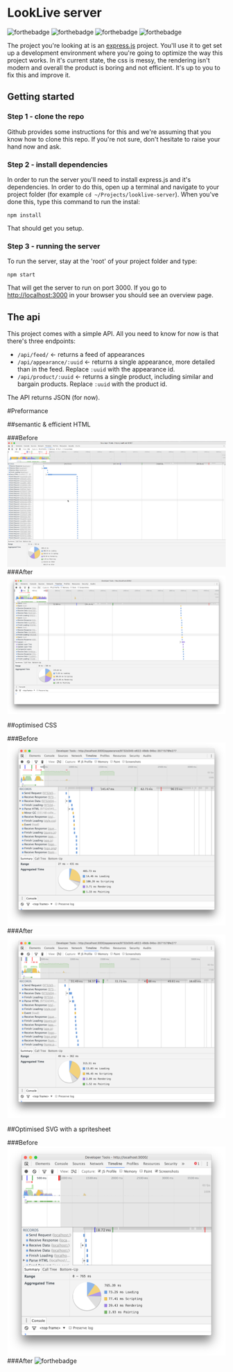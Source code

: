 # LookLive server
![forthebadge](http://forthebadge.com/images/badges/built-with-love.svg)
![forthebadge](http://forthebadge.com/images/badges/uses-html.svg)
![forthebadge](http://forthebadge.com/images/badges/uses-css.svg)
![forthebadge](http://forthebadge.com/images/badges/uses-js.svg)

The project you're looking at is an [express.js](http://expressjs.com) project. You'll use it to get set up a development environment where you're
going to optimize the way this project works. In it's current state, the css is messy, the rendering isn't modern and
overall the product is boring and not efficient. It's up to you to fix this and improve it.

## Getting started

### Step 1 - clone the repo
Github provides some instructions for this and we're assuming that you know how to clone this repo. If you're not sure,
don't hesitate to raise your hand now and ask.

### Step 2 - install dependencies
In order to run the server you'll need to install express.js and it's dependencies. In order to do this, open up a
terminal and navigate to your project folder (for example `cd ~/Projects/looklive-server`). When you've done this, type
this command to run the instal:

```
npm install
```

That should get you setup.

### Step 3 - running the server
To run the server, stay at the 'root' of your project folder and type:

```
npm start
```

That will get the server to run on port 3000. If you go to [http://localhost:3000](http://localhost:3000) in your browser
you should see an overview page.

## The api

This project comes with a simple API. All you need to know for now is that there's three endpoints:

* `/api/feed/` <- returns a feed of appearances
* `/api/appearance/:uuid` <- returns a single appearance, more detailed than in the feed. Replace `:uuid` with the
appearance id.
* `/api/product/:uuid` <- returns a single product, including similar and bargain products. Replace `:uuid` with the
product id.

The API returns JSON (for now).

#Preformance

##semantic & efficient  HTML

###Before
![forthebadge](readme/opdracht-2/html-oud.png)
###After
![forthebadge](readme/opdracht-2/html-new.png)

##optimised CSS

###Before
![forthebadge](readme/opdracht-3/css-oud.png)
###After
![forthebadge](readme/opdracht-3/css-new.png)


##Optimised SVG with a spritesheet


###Before
![forthebadge](readme/opdracht-4/svg-oud.png)
###After
![forthebadge](readme/opdracht-4/svg-new.png)

<!--
##Minimale Gulp pipeline

###Before
![forthebadge](readme/opdracht-7/svg-oud.png)
###After
![forthebadge](readme/opdracht-7/svg-new.png)
-->
